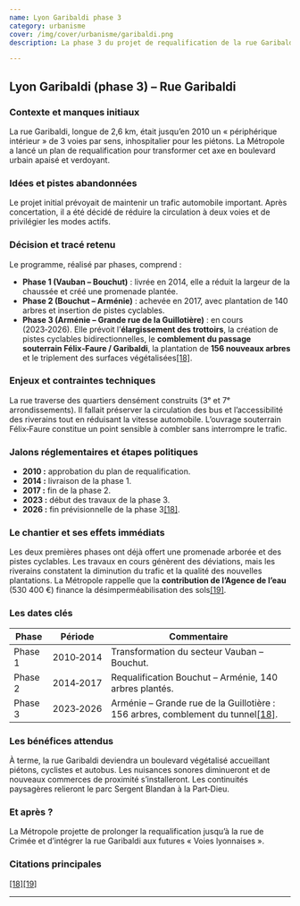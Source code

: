 ```yaml
---
name: Lyon Garibaldi phase 3
category: urbanisme
cover: /img/cover/urbanisme/garibaldi.png
description: La phase 3 du projet de requalification de la rue Garibaldi à Lyon, en cours de 2023 à 2026 sur le tronçon Arménie – Grande rue de la Guillotière, vise à élargir les trottoirs, créer des pistes cyclables bidirectionnelles, combler le passage souterrain Félix-Faure / Garibaldi, planter 156 arbres et tripler les surfaces végétalisées. Cette étape s’inscrit dans la transformation globale de l’axe long de 2,6 km, débutée en 2010, pour réduire la circulation automobile, favoriser les modes actifs et améliorer la qualité urbaine.

---
```

## Lyon Garibaldi (phase 3) – **Rue Garibaldi**

### Contexte et manques initiaux

La rue Garibaldi, longue de 2,6 km, était jusqu’en 2010 un « périphérique intérieur » de 3 voies par sens, inhospitalier pour les piétons. La Métropole a lancé un plan de requalification pour transformer cet axe en boulevard urbain apaisé et verdoyant.

### Idées et pistes abandonnées

Le projet initial prévoyait de maintenir un trafic automobile important. Après concertation, il a été décidé de réduire la circulation à deux voies et de privilégier les modes actifs.

### Décision et tracé retenu

Le programme, réalisé par phases, comprend :

- **Phase 1 (Vauban – Bouchut)** : livrée en 2014, elle a réduit la largeur de la chaussée et créé une promenade plantée.
- **Phase 2 (Bouchut – Arménie)** : achevée en 2017, avec plantation de 140 arbres et insertion de pistes cyclables.
- **Phase 3 (Arménie – Grande rue de la Guillotière)** : en cours (2023‑2026). Elle prévoit l’**élargissement des trottoirs**, la création de pistes cyclables bidirectionnelles, le **comblement du passage souterrain Félix‑Faure / Garibaldi**, la plantation de **156 nouveaux arbres** et le triplement des surfaces végétalisées[\[18\]](https://www.grandlyon.com/mes-services-au-quotidien/sinformer-sur-les-projets-urbains-dans-la-metropole/lyon-rue-garibaldi#:~:text=,la%20v%C3%A9g%C3%A9talisation%20de%20l%27espace%20urbain).

### Enjeux et contraintes techniques

La rue traverse des quartiers densément construits (3ᵉ et 7ᵉ arrondissements). Il fallait préserver la circulation des bus et l’accessibilité des riverains tout en réduisant la vitesse automobile. L’ouvrage souterrain Félix‑Faure constitue un point sensible à combler sans interrompre le trafic.

### Jalons réglementaires et étapes politiques

- **2010 :** approbation du plan de requalification.
- **2014 :** livraison de la phase 1.
- **2017 :** fin de la phase 2.
- **2023 :** début des travaux de la phase 3.
- **2026 :** fin prévisionnelle de la phase 3[\[18\]](https://www.grandlyon.com/mes-services-au-quotidien/sinformer-sur-les-projets-urbains-dans-la-metropole/lyon-rue-garibaldi#:~:text=,la%20v%C3%A9g%C3%A9talisation%20de%20l%27espace%20urbain).

### Le chantier et ses effets immédiats

Les deux premières phases ont déjà offert une promenade arborée et des pistes cyclables. Les travaux en cours génèrent des déviations, mais les riverains constatent la diminution du trafic et la qualité des nouvelles plantations. La Métropole rappelle que la **contribution de l’Agence de l’eau** (530 400 €) finance la désimperméabilisation des sols[\[19\]](https://www.grandlyon.com/mes-services-au-quotidien/sinformer-sur-les-projets-urbains-dans-la-metropole/lyon-rue-garibaldi#:~:text=De%20la%20rue%20Vauban%20%C3%A0,totalit%C3%A9%20en%202014).

### Les dates clés

| Phase | Période | Commentaire |
| --- | --- | --- |
| Phase 1 | 2010‑2014 | Transformation du secteur Vauban – Bouchut. |
| Phase 2 | 2014‑2017 | Requalification Bouchut – Arménie, 140 arbres plantés. |
| Phase 3 | 2023‑2026 | Arménie – Grande rue de la Guillotière : 156 arbres, comblement du tunnel[\[18\]](https://www.grandlyon.com/mes-services-au-quotidien/sinformer-sur-les-projets-urbains-dans-la-metropole/lyon-rue-garibaldi#:~:text=,la%20v%C3%A9g%C3%A9talisation%20de%20l%27espace%20urbain). |

### Les bénéfices attendus

À terme, la rue Garibaldi deviendra un boulevard végétalisé accueillant piétons, cyclistes et autobus. Les nuisances sonores diminueront et de nouveaux commerces de proximité s’installeront. Les continuités paysagères relieront le parc Sergent Blandan à la Part‑Dieu.

### Et après ?

La Métropole projette de prolonger la requalification jusqu’à la rue de Crimée et d’intégrer la rue Garibaldi aux futures « Voies lyonnaises ».

### Citations principales

[\[18\]](https://www.grandlyon.com/mes-services-au-quotidien/sinformer-sur-les-projets-urbains-dans-la-metropole/lyon-rue-garibaldi#:~:text=,la%20v%C3%A9g%C3%A9talisation%20de%20l%27espace%20urbain)[\[19\]](https://www.grandlyon.com/mes-services-au-quotidien/sinformer-sur-les-projets-urbains-dans-la-metropole/lyon-rue-garibaldi#:~:text=De%20la%20rue%20Vauban%20%C3%A0,totalit%C3%A9%20en%202014)

---
